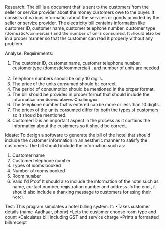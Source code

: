 Research:
The bill is a document that is sent to the customers from the seller or service provider about the
money customers owe to the buyer. It consists of various information about the services or
goods provided by the seller or service provider. The electricity bill contains information like
customer ID, customer name, customer telephone number, customer type
(domestic/commercial) and the number of units consumed. It should also be in a proper manner
so that the customer can read it properly without any problem.

Analyse:
Requirements:
1. The customer ID, customer name, customer telephone number, customer type
(domestic/commercial) , and number of units are needed .
2. Telephone numbers should be only 10 digits.
3. The price of the units consumed should be correct.
4. The period of consumption should be mentioned in the proper format.
5. The bill should be provided in proper format that should include the information
mentioned above.
Challenges:
1. The telephone number that is entered can be more or less than 10 digits.
2. The prices of the units consumed differ for both the types of customers so it should be
mentioned.
3. Customer ID is an important aspect in the process as it contains the information about
the customers so it should be correct.

Ideate:
To design a software to generate the bill of the hotel that should include the customer
information in an aesthetic manner to satisfy the customers. The bill should include the
information such as:
1. Customer name
2. Customer telephone number
3. Types of rooms booked
4. Number of rooms booked
5. Room number
6. Valid I'd Proof
It should also include the information of the hotel such as name, contact number, registration
number and address. In the end , it should also include a thanking message to customers for
using their hotel.

Test:
This program simulates a hotel billing system.
It:
•Takes customer details (name, Aadhaar, phone)
•Lets the customer choose room type and count
•Calculates bill including GST and service charge
•Prints a formatted bill/receipt
